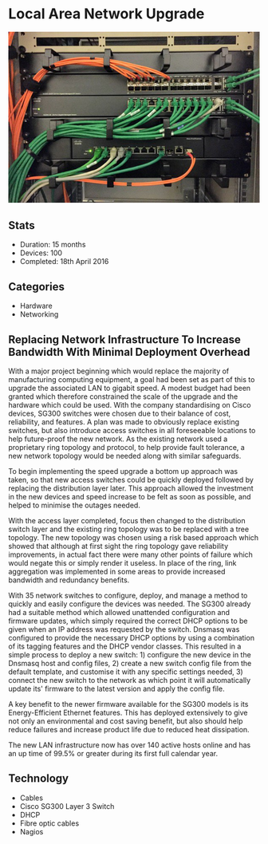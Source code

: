 # Local Area Network Upgrade

![Network cabinet containing switches and patch panels photo](assets/local-area-network-upgrade.jpg)

## Stats

- Duration: 15 months
- Devices: 100
- Completed: 18th April 2016

## Categories

- Hardware
- Networking

## Replacing Network Infrastructure To Increase Bandwidth With Minimal Deployment Overhead

With a major project beginning which would replace the majority of manufacturing computing equipment, a goal had been set as part of this to upgrade the associated LAN to gigabit speed. A modest budget had been granted which therefore constrained the scale of the upgrade and the hardware which could be used. With the company standardising on Cisco devices, SG300 switches were chosen due to their balance of cost, reliability, and features. A plan was made to obviously replace existing switches, but also introduce access switches in all foreseeable locations to help future-proof the new network. As the existing network used a proprietary ring topology and protocol, to help provide fault tolerance, a new network topology would be needed along with similar safeguards.

To begin implementing the speed upgrade a bottom up approach was taken, so that new access switches could be quickly deployed followed by replacing the distribution layer later. This approach allowed the investment in the new devices and speed increase to be felt as soon as possible, and helped to minimise the outages needed.

With the access layer completed, focus then changed to the distribution switch layer and the existing ring topology was to be replaced with a tree topology. The new topology was chosen using a risk based approach which showed that although at first sight the ring topology gave reliability improvements, in actual fact there were many other points of failure which would negate this or simply render it useless. In place of the ring, link aggregation was implemented in some areas to provide increased bandwidth and redundancy benefits.</p>

With 35 network switches to configure, deploy, and manage a method to quickly and easily configure the devices was needed. The SG300 already had a suitable method which allowed unattended configuration and firmware updates, which simply required the correct DHCP options to be given when an IP address was requested by the switch. Dnsmasq was configured to provide the necessary DHCP options by using a combination of its tagging features and the DHCP vendor classes. This resulted in a simple process to deploy a new switch: 1) configure the new device in the Dnsmasq host and config files, 2) create a new switch config file from the default template, and customise it with any specific settings needed, 3) connect the new switch to the network as which point it will automatically update its' firmware to the latest version and apply the config file.

A key benefit to the newer firmware available for the SG300 models is its Energy-Efficient Ethernet features. This has deployed extensively to give not only an environmental and cost saving benefit, but also should help reduce failures and increase product life due to reduced heat dissipation.

The new LAN infrastructure now has over 140 active hosts online and has an up time of 99.5% or greater during its first full calendar year.

## Technology

- Cables
- Cisco SG300 Layer 3 Switch
- DHCP
- Fibre optic cables
- Nagios

<!-- origin: https://web.archive.org/web/20220809224407/https://community.spiceworks.com/people/michaelvickers/projects/local-area-network-upgrade
 -->
